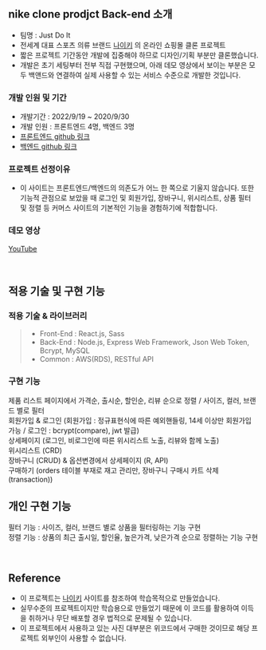 ## nike clone prodjct Back-end 소개
- 팀명 : Just Do It
- 전세계 대표 스포츠 의류 브랜드 [나이키](https://www.nike.com) 의 온라인 쇼핑몰 클론 프로젝트
- 짧은 프로젝트 기간동안 개발에 집중해야 하므로 디자인/기획 부분만 클론했습니다.
- 개발은 초기 세팅부터 전부 직접 구현했으며, 아래 데모 영상에서 보이는 부분은 모두 백앤드와 연결하여 실제 사용할 수 있는 서비스 수준으로 개발한 것입니다.


### 개발 인원 및 기간
- 개발기간 : 2022/9/19 ~ 2020/9/30 
- 개발 인원 : 프론트엔드 4명, 백엔드 3명
- [프론트엔드 github 링크](https://github.com/wecode-bootcamp-korea/37-1st-Just-Do-It-frontend)
- [백엔드 github 링크](https://github.com/wecode-bootcamp-korea/37-1st-Just-Do-It-backend)

### 프로젝트 선정이유
- 이 사이트는 프론트엔드/백엔드의 의존도가 어느 한 쪽으로 기울지 않습니다. 
또한 기능적 관점으로 보았을 때 로그인 및 회원가입, 장바구니, 위시리스트, 상품 필터 및 정렬 등 커머스 사이트의 기본적인 기능을 경험하기에 적합합니다.

### 데모 영상
[YouTube](https://www.youtube.com/watch?v=7PEgky67nF4)

<br>


## 적용 기술 및 구현 기능

### 적용 기술 & 라이브러리

> - Front-End : React.js, Sass
> - Back-End : Node.js, Express Web Framework, Json Web Token, Bcrypt, MySQL
> - Common : AWS(RDS), RESTful API


### 구현 기능

제품 리스트 페이지에서 가격순, 출시순, 할인순, 리뷰 순으로 정렬 / 사이즈, 컬러, 브랜드 별로 필터<br>
회원가입 & 로그인 (회원가입 : 정규표현식에 따른 예외핸들링, 14세 이상만 회원가입 가능 / 로그인 : bcrypt(compare), jwt 발급)<br>
상세페이지 (로그인, 비로그인에 따른 위시리스트 노출, 리뷰와 함께 노출)<br>
위시리스트 (CRD)<br>
장바구니 (CRUD) & 옵션변경에서 상세페이지 (R, API)<br>
구매하기 (orders 테이블 부재로 재고 관리만, 장바구니 구매시 카트 삭제(transaction))<br>

## 개인 구현 기능

필터 기능 : 사이즈, 컬러, 브랜드 별로 상품을 필터링하는 기능 구현<br>
정렬 기능 : 상품의 최근 출시일, 할인율, 높은가격, 낮은가격 순으로 정렬하는 기능 구현 <br>

<br>


## Reference

- 이 프로젝트는 [나이키](https://www.nike.com) 사이트를 참조하여 학습목적으로 만들었습니다.
- 실무수준의 프로젝트이지만 학습용으로 만들었기 때문에 이 코드를 활용하여 이득을 취하거나 무단 배포할 경우 법적으로 문제될 수 있습니다.
- 이 프로젝트에서 사용하고 있는 사진 대부분은 위코드에서 구매한 것이므로 해당 프로젝트 외부인이 사용할 수 없습니다.
